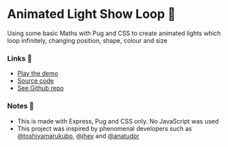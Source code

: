# Animated Light Show Loop 🚀

Using some basic Maths with Pug and CSS to create animated lights which loop infinitely, changing position, shape, colour and size

### Links 🔗
- [Play the demo](https://express-pug-grid-animation.rolandjlevy.repl.co)
- [Source code](https://repl.it/@RolandJLevy/express-pug-animated-grid-of-lights)
- [See Github repo](https://github.com/rolandjlevy/express-pug-grid-animation)

### Notes 📝
- This is made with Express, Pug and CSS only. No JavaScript was used
- This project was inspired by phenomenal developers such as [@toshiyamarukubo](https://twitter.com/toshiyamarukubo/status/1343543124958703616), [@jhey](https://twitter.com/jh3yy) and [@anatudor](https://twitter.com/anatudor)
